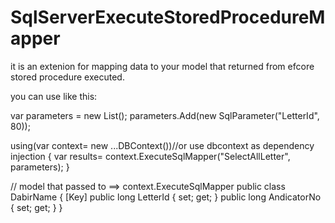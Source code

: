 # SqlServerExecuteStoredProcedureMapper
it is an extenion for mapping data to your model that returned from efcore stored procedure executed.


you can use like this:


var parameters = new List<SqlParameter>();
parameters.Add(new SqlParameter("LetterId", 80));          

using(var context= new ...DBContext())//or use dbcontext as dependency injection
{
var results= context.ExecuteSqlMapper<DabirName>("SelectAllLetter", parameters);
}
  
// model that passed to ==> context.ExecuteSqlMapper<DabirName>
public class DabirName 
{
  [Key]
  public long LetterId { set; get; }
  public long AndicatorNo { set; get; }
}


